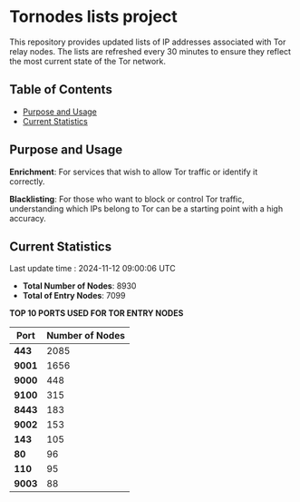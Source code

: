 # Tornodes lists project

This repository provides updated lists of IP addresses associated with Tor relay nodes. The lists are refreshed every 30 minutes to ensure they reflect the most current state of the Tor network.

## Table of Contents

- [Purpose and Usage](#purpose-and-usage)
- [Current Statistics](#current-statistics)


## Purpose and Usage

**Enrichment**: For services that wish to allow Tor traffic or identify it correctly.

**Blacklisting**: For those who want to block or control Tor traffic, understanding which IPs belong to Tor can be a starting point with a high accuracy.

## Current Statistics

Last update time : 2024-11-12 09:00:06 UTC

- **Total Number of Nodes**: 8930
- **Total of Entry Nodes**: 7099

**TOP 10 PORTS USED FOR TOR ENTRY NODES**

| **Port** | **Number of Nodes** |
|------|-----------------|
| **443**   | 2085  |
| **9001**   | 1656  |
| **9000**   | 448  |
| **9100**   | 315  |
| **8443**   | 183  |
| **9002**   | 153  |
| **143**   | 105  |
| **80**   | 96  |
| **110**   | 95  |
| **9003**   | 88  |

